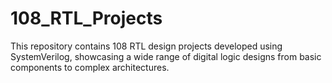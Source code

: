 # 108_RTL_Projects
This repository contains 108 RTL design projects developed using SystemVerilog, showcasing a wide range of digital logic designs from basic components to complex architectures.
